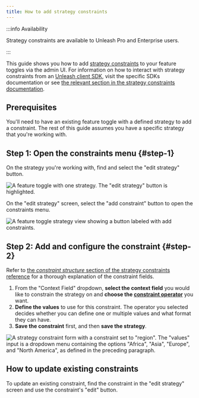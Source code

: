 ```yaml
---
title: How to add strategy constraints
---
```


:::info Availability

Strategy constraints are available to Unleash Pro and Enterprise users.

:::

This guide shows you how to add [strategy constraints](../advanced/strategy-constraints.md) to your feature toggles via the admin UI. For information on how to interact with strategy constraints from an [Unleash client SDK](../sdks/index.md), visit the specific SDKs documentation or see [the relevant section in the strategy constraints documentation](../advanced/strategy-constraints.md#sdks 'strategy constraints documentation, section on interacting with constraints from client SDKs').

## Prerequisites

You'll need to have an existing feature toggle with a defined strategy to add a constraint. The rest of this guide assumes you have a specific strategy that you're working with.

## Step 1: Open the constraints menu {#step-1}

On the strategy you're working with, find and select the "edit strategy" button.

![A feature toggle with one strategy. The "edit strategy" button is highlighted.](/img/add-constraint.png)

On the "edit strategy" screen, select the "add constraint" button to open the constraints menu.

![A feature toggle strategy view showing a button labeled with add constraints.](/img/add-constraint.png)

## Step 2: Add and configure the constraint {#step-2}

Refer to [the _constraint structure_ section of the strategy constraints reference](../advanced/strategy-constraints.md#constraint-structure) for a thorough explanation of the constraint fields.

1. From the "Context Field" dropdown, **select the context field** you would like to constrain the strategy on and **choose the [constraint operator](../advanced/strategy-constraints.md#strategy-constraint-operators)** you want.
2. **Define the values** to use for this constraint. The operator you selected decides whether you can define one or multiple values and what format they can have.
3. **Save the constraint** first, and then **save the strategy**.

![A strategy constraint form with a constraint set to "region". The "values" input is a dropdown menu containing the options "Africa", "Asia", "Europe", and "North America", as defined in the preceding paragraph.](/img/constraints-add-to-strategy.png)

## How to update existing constraints

To update an existing constraint, find the constraint in the "edit strategy" screen and use the constraint's "edit" button.
